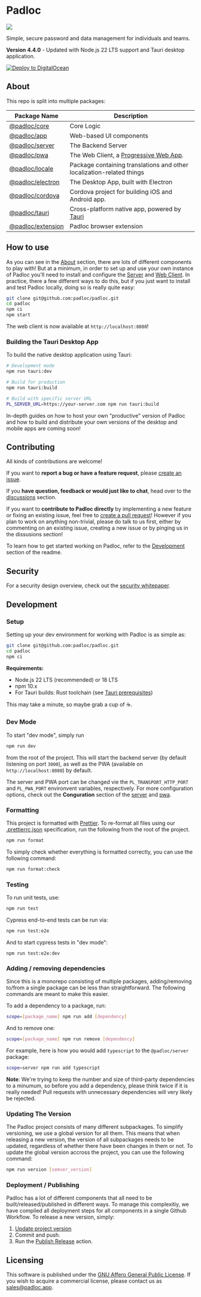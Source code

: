 # Padloc

[![](https://github.com/padloc/padloc/workflows/Run%20Tests/badge.svg?branch=main)](https://github.com/padloc/padloc/actions?workflow=Run+Tests)

Simple, secure password and data management for individuals and teams.

**Version 4.4.0** - Updated with Node.js 22 LTS support and Tauri desktop application.

[![Deploy to DigitalOcean](https://www.deploytodo.com/do-btn-blue.svg)](https://cloud.digitalocean.com/apps/new?repo=https://github.com/padloc/padloc/tree/main)

## About

This repo is split into multiple packages:

| Package Name                            | Description                                                                                      |
| --------------------------------------- | ------------------------------------------------------------------------------------------------ |
| [@padloc/core](packages/core)           | Core Logic                                                                                       |
| [@padloc/app](packages/app)             | Web-based UI components                                                                          |
| [@padloc/server](packages/server)       | The Backend Server                                                                               |
| [@padloc/pwa](packages/pwa)             | The Web Client, a [Progressive Web App](https://developers.google.com/web/progressive-web-apps). |
| [@padloc/locale](packages/locale)       | Package containing translations and other localization-related things                            |
| [@padloc/electron](packages/electron)   | The Desktop App, built with Electron                                                             |
| [@padloc/cordova](packages/cordova)     | Cordova project for building iOS and Android app.                                                |
| [@padloc/tauri](packages/tauri)         | Cross-platform native app, powered by [Tauri](https://github.com/tauri-apps/tauri)               |
| [@padloc/extension](packages/extension) | Padloc browser extension                                                                         |

## How to use

As you can see in the [About](#about) section, there are lots of different
components to play with! But at a minimum, in order to set up and use your own
instance of Padloc you'll need to install and configure the
[Server](packages/server) and [Web Client](packages/pwa). In practice, there a
few different ways to do this, but if you just want to install and test Padloc
locally, doing so is really quite easy:

```sh
git clone git@github.com:padloc/padloc.git
cd padloc
npm ci
npm start
```

The web client is now available at `http://localhost:8080`!

### Building the Tauri Desktop App

To build the native desktop application using Tauri:

```sh
# Development mode
npm run tauri:dev

# Build for production
npm run tauri:build

# Build with specific server URL
PL_SERVER_URL=https://your-server.com npm run tauri:build
```

In-depth guides on how to host your own "productive" version of Padloc and how
to build and distribute your own versions of the desktop and mobile apps are
coming soon!

## Contributing

All kinds of contributions are welcome!

If you want to **report a bug or have a feature request**, please
[create an issue](https://github.com/padloc/padloc/issues).

If you **have question, feedback or would just like to chat**, head over to the
[discussions](https://github.com/padloc/padloc/discussions) section.

If you want to **contribute to Padloc directly** by implementing a new feature
or fixing an existing issue, feel free to
[create a pull request](https://github.com/padloc/padloc/pulls)! However if you
plan to work on anything non-trivial, please do talk to us first, either by
commenting on an existing issue, creating a new issue or by pinging us in the
dissusions section!

To learn how to get started working on Padloc, refer to the
[Development](#development) section of the readme.

## Security

For a security design overview, check out the
[security whitepaper](security.md).

## Development

### Setup

Setting up your dev environment for working with Padloc is as simple as:

```sh
git clone git@github.com:padloc/padloc.git
cd padloc
npm ci
```

**Requirements:**
- Node.js 22 LTS (recommended) or 18 LTS
- npm 10.x
- For Tauri builds: Rust toolchain (see [Tauri prerequisites](https://tauri.app/v1/guides/getting-started/prerequisites))

This may take a minute, so maybe grab a cup of ☕️.

### Dev Mode

To start "dev mode", simply run

```sh
npm run dev
```

from the root of the project. This will start the backend server (by default
listening on port `3000`), as well as the PWA (available on
`http://localhost:8080`) by default.

The server and PWA port can be changed vie the `PL_TRANSPORT_HTTP_PORT` and
`PL_PWA_PORT` environvent variables, respectively. For more configuration
options, check out the **Conguration** section of the
[server](packages/server#configuration) and [pwa](packages/pwa#configuration).

### Formatting

This project is formatted with [Prettier](https://prettier.io/). To re-format
all files using our [.prettierrc.json](.prettierrc.json) specification, run the
following from the root of the project.

```sh
npm run format
```

To simply check whether everything is formatted correctly, you can use the
following command:

```sh
npm run format:check
```

### Testing

To run unit tests, use:

```sh
npm run test
```

Cypress end-to-end tests can be run via:

```sh
npm run test:e2e
```

And to start cypress tests in "dev mode":

```ssh
npm run test:e2e:dev
```

### Adding / removing dependencies

Since this is a monorepo consisting of multiple packages, adding/removing
to/from a single package can be less than straightforward. The following
commands are meant to make this easier.

To add a dependency to a package, run:

```sh
scope=[package_name] npm run add [dependency]
```

And to remove one:

```sh
scope=[package_name] npm run remove [dependency]
```

For example, here is how you would add `typescript` to the `@padloc/server`
package:

```sh
scope=server npm run add typescript
```

**Note**: We're trying to keep the number and size of third-party dependencies
to a minumum, so before you add a dependency, please think twice if it is really
needed! Pull requests with unnecessary dependencies will very likely be
rejected.

### Updating The Version

The Padloc project consists of many different subpackages. To simplify
versioning, we use a global version for all them. This means that when releasing
a new version, the version of all subpackages needs to be updated, regardless of
whether there have been changes in them or not. To update the global version
accross the project, you can use the following command:

```sh
npm run version [semver_version]
```

### Deployment / Publishing

Padloc has a lot of different components that all need to be
built/released/published in different ways. To manage this complexitiy, we have
compiled all deployment steps for all components in a single Github Workflow. To
release a new version, simply:

1. [Update project version](#updating-the-version)
2. Commit and push.
3. Run the
   [Publish Release](https://github.com/padloc/padloc/actions?workflow=Publish+Release)
   action.

## Licensing

This software is published under the
[GNU Affero General Public License](LICENSE). If you wish to acquire a
commercial license, please contact us as
[sales@padloc.app](mailto:sales@padloc.app?subject=Padloc%20Commercial%20License).

